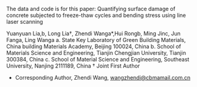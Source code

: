 The data and code is for this paper:
Quantifying surface damage of concrete subjected to freeze-thaw cycles and bending stress using line laser scanning 

Yuanyuan Lia,b, Long Lia†, Zhendi Wanga*,Hui Rongb, Ming Jinc, Jun Fanga, Ling Wanga
a. State Key Laboratory of Green Building Materials, China building Materials Academy, Beijing 100024, China
b. School of Materials Science and Engineering, Tianjin Chengjian University, Tianjin 300384, China
c. School of Material Science and Engineering, Southeast University, Nanjing 2111189, China
† Joint First Author
* Corresponding Author, Zhendi Wang, wangzhendi@cbmamail.com.cn 
